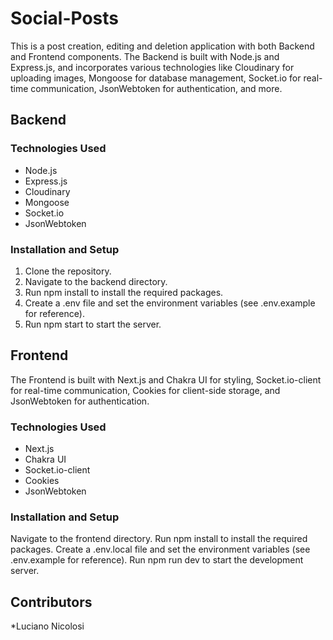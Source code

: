 # Social-Posts
This is a post creation, editing and deletion application with both Backend and Frontend components. The Backend is built with Node.js and Express.js, and incorporates various technologies like Cloudinary for uploading images, Mongoose for database management, Socket.io for real-time communication, JsonWebtoken for authentication, and more.

## Backend
### Technologies Used
* Node.js
* Express.js
* Cloudinary
* Mongoose
* Socket.io
* JsonWebtoken

### Installation and Setup
1. Clone the repository.
2. Navigate to the backend directory.
3. Run npm install to install the required packages.
4. Create a .env file and set the environment variables (see .env.example for reference).
5. Run npm start to start the server.

## Frontend
The Frontend is built with Next.js and Chakra UI for styling, Socket.io-client for real-time communication, Cookies for client-side storage, and JsonWebtoken for authentication.

### Technologies Used
* Next.js
* Chakra UI
* Socket.io-client
* Cookies
* JsonWebtoken

### Installation and Setup
Navigate to the frontend directory.
Run npm install to install the required packages.
Create a .env.local file and set the environment variables (see .env.example for reference).
Run npm run dev to start the development server.

## Contributors
*Luciano Nicolosi


